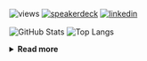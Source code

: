 ![views](https://komarev.com/ghpvc/?username=chck&color=blueviolet)
[![speakerdeck](https://img.shields.io/badge/Speaker_Deck-chck-8a2be2?style=flat-square&logo=speaker-deck)](https://speakerdeck.com/chck)
[![linkedin](https://img.shields.io/badge/LinkedIn-chck-8a2be2?style=flat-square&logo=linkedin)](https://www.linkedin.com/in/chck/)

<p align="left"> 
  <img alt="GitHub Stats" align="center" height="150" src="https://github-readme-stats-nine-umber-51.vercel.app/api?username=chck&count_private=true&show_icons=true&hide_title=true&theme=buefy" />
  <img alt="Top Langs" align="center" height="150" src="https://github-readme-stats-nine-umber-51.vercel.app/api/top-langs/?username=chck&layout=compact&count_private=true&show_icons=true&hide_title=true&theme=buefy" />
</p>

<details>
  <summary><b>Read more</b></summary>
  <br>

  <!--START_SECTION:waka-->
**🐱 My GitHub Data** 

> 📦 76.7 kB Used in GitHub's Storage 
 > 
> 🏆 870 Contributions in the Year 2023
 > 
> 💼 Opted to Hire
 > 
> 📜 134 Public Repositories 
 > 
> 🔑 19 Private Repositories 
 > 
**I'm a Night 🦉** 

```text
🌞 Morning                1319 commits        ████░░░░░░░░░░░░░░░░░░░░░   15.96 % 
🌆 Daytime                2144 commits        ██████░░░░░░░░░░░░░░░░░░░   25.95 % 
🌃 Evening                2271 commits        ███████░░░░░░░░░░░░░░░░░░   27.49 % 
🌙 Night                  2528 commits        ████████░░░░░░░░░░░░░░░░░   30.60 % 
```
📅 **I'm Most Productive on Monday** 

```text
Monday                   1796 commits        █████░░░░░░░░░░░░░░░░░░░░   21.74 % 
Tuesday                  1693 commits        █████░░░░░░░░░░░░░░░░░░░░   20.49 % 
Wednesday                1167 commits        ████░░░░░░░░░░░░░░░░░░░░░   14.12 % 
Thursday                 1559 commits        █████░░░░░░░░░░░░░░░░░░░░   18.87 % 
Friday                   853 commits         ███░░░░░░░░░░░░░░░░░░░░░░   10.32 % 
Saturday                 404 commits         █░░░░░░░░░░░░░░░░░░░░░░░░   04.89 % 
Sunday                   790 commits         ██░░░░░░░░░░░░░░░░░░░░░░░   09.56 % 
```


📊 **This Week I Spent My Time On** 

```text
💬 Programming Languages: 
Other                    21 hrs 59 mins      ██████████████████████░░░   86.71 % 
Terraform                1 hr 55 mins        ██░░░░░░░░░░░░░░░░░░░░░░░   07.57 % 
Python                   21 mins             ░░░░░░░░░░░░░░░░░░░░░░░░░   01.39 % 
Markdown                 17 mins             ░░░░░░░░░░░░░░░░░░░░░░░░░   01.15 % 
Rust                     13 mins             ░░░░░░░░░░░░░░░░░░░░░░░░░   00.89 % 

🔥 Editors: 
Chrome                   21 hrs 56 mins      ██████████████████████░░░   86.48 % 
VS Code                  1 hr 47 mins        ██░░░░░░░░░░░░░░░░░░░░░░░   07.07 % 
Neovim                   45 mins             █░░░░░░░░░░░░░░░░░░░░░░░░   03.00 % 
PyCharm                  34 mins             █░░░░░░░░░░░░░░░░░░░░░░░░   02.25 % 
RustRover                13 mins             ░░░░░░░░░░░░░░░░░░░░░░░░░   00.89 % 
```

**I Mostly Code in Python** 

```text
Python                   40 repos            ████████░░░░░░░░░░░░░░░░░   31.75 % 
Jupyter Notebook         21 repos            ████░░░░░░░░░░░░░░░░░░░░░   16.67 % 
Rust                     7 repos             █░░░░░░░░░░░░░░░░░░░░░░░░   05.56 % 
Shell                    3 repos             █░░░░░░░░░░░░░░░░░░░░░░░░   02.38 % 
Astro                    1 repo              ░░░░░░░░░░░░░░░░░░░░░░░░░   00.79 % 
```



**Timeline**

![Lines of Code chart](https://raw.githubusercontent.com/chck/chck/main/assets/bar_graph.png)


 Last Updated on 2023-12-16 01:26 UTC
<!--END_SECTION:waka-->
</details>

